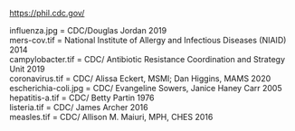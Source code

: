 https://phil.cdc.gov/

influenza.jpg = CDC/Douglas Jordan 2019<br />
mers-cov.tif = National Institute of Allergy and Infectious Diseases (NIAID) 2014<br />
campylobacter.tif = CDC/ Antibiotic Resistance Coordination and Strategy Unit 2019<br />
coronavirus.tif = CDC/ Alissa Eckert, MSMI; Dan Higgins, MAMS 2020<br />
escherichia-coli.jpg = CDC/ Evangeline Sowers, Janice Haney Carr 2005<br />
hepatitis-a.tif = CDC/ Betty Partin 1976<br />
listeria.tif = CDC/ James Archer 2016<br />
measles.tif = CDC/ Allison M. Maiuri, MPH, CHES 2016<br />

